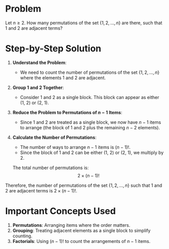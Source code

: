# Problem
Let $n \geq 2$. How many permutations of the set $\{1, 2, \ldots, n\}$ are there, such that 1 and 2 are adjacent terms?

# Step-by-Step Solution

1. **Understand the Problem**:
    - We need to count the number of permutations of the set $\{1, 2, \ldots, n\}$ where the elements 1 and 2 are adjacent.

2. **Group 1 and 2 Together**:
    - Consider 1 and 2 as a single block. This block can appear as either (1, 2) or (2, 1).

3. **Reduce the Problem to Permutations of $n-1$ Items**:
    - Since 1 and 2 are treated as a single block, we now have $n-1$ items to arrange (the block of 1 and 2 plus the remaining $n-2$ elements).

4. **Calculate the Number of Permutations**:
    - The number of ways to arrange $n-1$ items is $(n-1)!$.
    - Since the block of 1 and 2 can be either (1, 2) or (2, 1), we multiply by 2.

    The total number of permutations is:
    $$
    2 \times (n-1)!
    $$

Therefore, the number of permutations of the set $\{1, 2, \ldots, n\}$ such that 1 and 2 are adjacent terms is $2 \times (n-1)!$.

# Important Concepts Used
1. **Permutations**: Arranging items where the order matters.
2. **Grouping**: Treating adjacent elements as a single block to simplify counting.
3. **Factorials**: Using $(n-1)!$ to count the arrangements of $n-1$ items.
